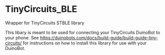 # TinyCircuits_BLE
Wrapper for TinyCircuits STBLE library

This libary is meant to be used for connecting your TinyCircuits DuinoBot to your phone. See https://duinobots.com/docs/build-guide/build-guide-tiny-circuits/ for instructions on how to install this library for use with your DuinoBot.
